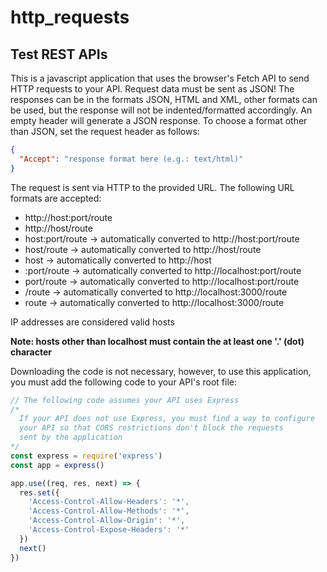 # http_requests
## Test REST APIs

This is a javascript application that uses the browser's Fetch API to send HTTP requests to your API.
Request data must be sent as JSON!
The responses can be in the formats JSON, HTML and XML, other formats can be used, but the response will not be indented/formatted accordingly. An empty header will generate a JSON response.
To choose a format other than JSON, set the request header as follows:
```json
{
  "Accept": "response format here (e.g.: text/html)"
}
```

The request is sent via HTTP to the provided URL. The following URL formats are accepted:
* http://host:port/route
* http://host/route
* host:port/route -> automatically converted to http://host:port/route
* host/route      -> automatically converted to http://host/route
* host            -> automatically converted to http://host
* :port/route     -> automatically converted to http://localhost:port/route
* port/route      -> automatically converted to http://localhost:port/route
* /route          -> automatically converted to http://localhost:3000/route
* route           -> automatically converted to http://localhost:3000/route

IP addresses are considered valid hosts

**Note: hosts other than localhost must contain the at least one '.' (dot) character**

Downloading the code is not necessary, however, to use this application, you must add the following code to your API's root file:
```javascript
// The following code assumes your API uses Express
/*
  If your API does not use Express, you must find a way to configure
  your API so that CORS restrictions don't block the requests
  sent by the application
*/
const express = require('express')
const app = express()

app.use((req, res, next) => {
  res.set({
    'Access-Control-Allow-Headers': '*',
    'Access-Control-Allow-Methods': '*',
    'Access-Control-Allow-Origin': '*',
    'Access-Control-Expose-Headers': '*'
  })
  next()
})
``` 